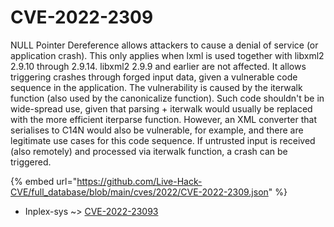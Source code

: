 # CVE-2022-2309

NULL Pointer Dereference allows attackers to cause a denial of service (or application crash). This only applies when lxml is used together with libxml2 2.9.10 through 2.9.14. libxml2 2.9.9 and earlier are not affected. It allows triggering crashes through forged input data, given a vulnerable code sequence in the application. The vulnerability is caused by the iterwalk function (also used by the canonicalize function). Such code shouldn't be in wide-spread use, given that parsing + iterwalk would usually be replaced with the more efficient iterparse function. However, an XML converter that serialises to C14N would also be vulnerable, for example, and there are legitimate use cases for this code sequence. If untrusted input is received (also remotely) and processed via iterwalk function, a crash can be triggered.

{% embed url="https://github.com/Live-Hack-CVE/full_database/blob/main/cves/2022/CVE-2022-2309.json" %}


* Inplex-sys ~> [CVE-2022-23093](https://zeste.alice-snow.ru/2022/database/cve-2022-2309/cve-2022-23093-inplex-sys)